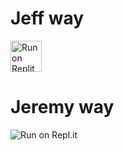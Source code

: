 # Jeff way

<img src="https://camo.githubusercontent.com/4fdc1843079a14e2175e44ac644c5d16502a2aca47322ab605e34e902a0fecf3/68747470733a2f2f7265706c69742e636f6d2f62616467652f6769746875622f736f786f6a2f6d616967726574" alt="Run on Replit" height="50" data-canonical-src="replit.com/new/github/jeff-burke/replit-test}" style="max-width: 100%;">

# Jeremy way

![Run on Repl.it](https://repl.it/badge/github/jeff-burke/replit-test)
